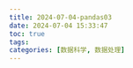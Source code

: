 ```yaml
---
title: 2024-07-04-pandas03
date: 2024-07-04 15:33:47
toc: true
tags:
categories: [数据科学, 数据处理]
---
```

